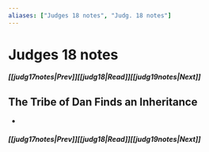 ```yaml
---
aliases: ["Judges 18 notes", "Judg. 18 notes"]
---
```

# Judges 18 notes
##### <span class=arrow-left></span>[[judg17notes|Prev]]<span class=navigation-separator></span>[[judg18|Read]]<span class=navigation-separator></span>[[judg19notes|Next]]<span class=arrow-right></span>
## The Tribe of Dan Finds an Inheritance
- 
##### <span class=arrow-left></span>[[judg17notes|Prev]]<span class=navigation-separator></span>[[judg18|Read]]<span class=navigation-separator></span>[[judg19notes|Next]]<span class=arrow-right></span>